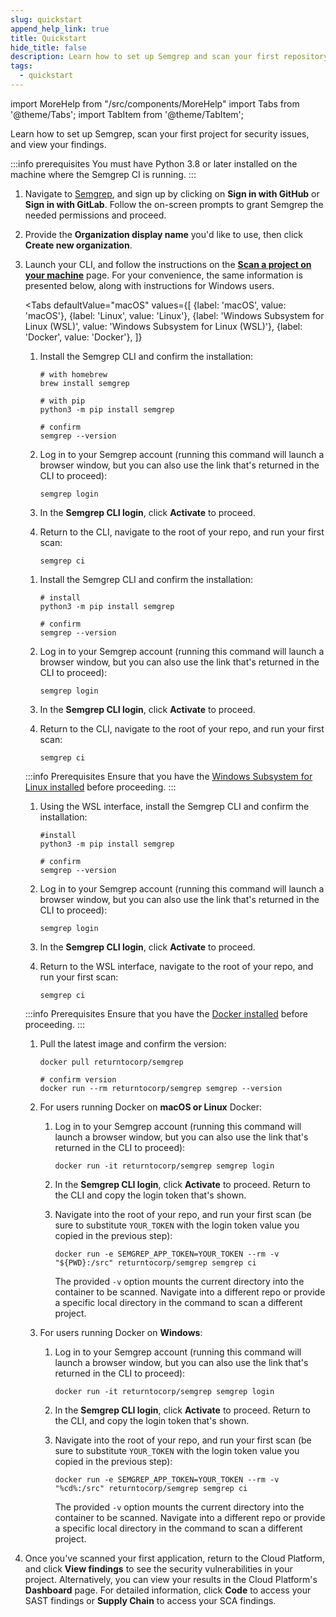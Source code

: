 ```yaml
---
slug: quickstart
append_help_link: true
title: Quickstart
hide_title: false
description: Learn how to set up Semgrep and scan your first repository.
tags:
  - quickstart
---
```


import MoreHelp from "/src/components/MoreHelp"
import Tabs from '@theme/Tabs';
import TabItem from '@theme/TabItem';

Learn how to set up Semgrep, scan your first project for security issues, and view your findings.

:::info prerequisites
You must have Python 3.8 or later installed on the machine where the Semgrep CI is running.
:::

1. Navigate to [Semgrep](https://semgrep.dev/login), and sign up by clicking on **Sign in with GitHub** or **Sign in with GitLab**. Follow the on-screen prompts to grant Semgrep the needed permissions and proceed.

2. Provide the **Organization display name** you'd like to use, then click **Create new organization**.

3. Launch your CLI, and follow the instructions on the [**Scan a project on your machine**](https://semgrep.dev/onboarding/scan) page. For your convenience, the same information is presented below, along with instructions for Windows users.

    <Tabs
        defaultValue="macOS"
        values={[
        {label: 'macOS', value: 'macOS'},
        {label: 'Linux', value: 'Linux'},
        {label: 'Windows Subsystem for Linux (WSL)', value: 'Windows Subsystem for Linux (WSL)'},
        {label: 'Docker', value: 'Docker'},
        ]}
    >

    <TabItem value='macOS'>

    1. Install the Semgrep CLI and confirm the installation:

        ```console
        # with homebrew
        brew install semgrep

        # with pip
        python3 -m pip install semgrep

        # confirm
        semgrep --version
        ```

    2. Log in to your Semgrep account (running this command will launch a browser window, but you can also use the link that's returned in the CLI to proceed):

        ```console
        semgrep login
        ```

    3. In the **Semgrep CLI login**, click **Activate** to proceed.

    4. Return to the CLI, navigate to the root of your repo, and run your first scan:

        ```console
        semgrep ci
        ```

    </TabItem>

    <TabItem value='Linux'>

    1. Install the Semgrep CLI and confirm the installation:

        ```console
        # install
        python3 -m pip install semgrep

        # confirm
        semgrep --version
        ```

    2. Log in to your Semgrep account (running this command will launch a browser window, but you can also use the link that's returned in the CLI to proceed):

        ```console
        semgrep login
        ```

    3. In the **Semgrep CLI login**, click **Activate** to proceed.

    4. Return to the CLI, navigate to the root of your repo, and run your first scan:

        ```console
        semgrep ci
        ```

    </TabItem>

    <TabItem value='Windows Subsystem for Linux (WSL)'>

    :::info Prerequisites
    Ensure that you have the [Windows Subsystem for Linux installed](https://learn.microsoft.com/en-us/windows/wsl/install) before proceeding.
    :::

    1. Using the WSL interface, install the Semgrep CLI and confirm the installation:

        ```console
        #install
        python3 -m pip install semgrep

        # confirm
        semgrep --version
        ```

    2. Log in to your Semgrep account (running this command will launch a browser window, but you can also use the link that's returned in the CLI to proceed):

        ```console
        semgrep login
        ```
    
    3. In the **Semgrep CLI login**, click **Activate** to proceed.
    
    4. Return to the WSL interface, navigate to the root of your repo, and run your first scan:

        ```console
        semgrep ci
        ```

    </TabItem>

    <TabItem value='Docker'>

    :::info Prerequisites
    Ensure that you have the [Docker installed](https://docs.docker.com/desktop/) before proceeding.
    :::

    1. Pull the latest image and confirm the version:

        ```console
        docker pull returntocorp/semgrep

        # confirm version
        docker run --rm returntocorp/semgrep semgrep --version
        ```

    2. For users running Docker on **macOS or Linux** Docker:

        1. Log in to your Semgrep account (running this command will launch a browser window, but you can also use the link that's returned in the CLI to proceed):

            ```console
            docker run -it returntocorp/semgrep semgrep login
            ```

        2. In the **Semgrep CLI login**, click **Activate** to proceed. Return to the CLI and copy the login token that's shown.

        3. Navigate into the root of your repo, and run your first scan (be sure to substitute <code><span class="placeholder">YOUR_TOKEN</span></code> with the login token value you copied in the previous step): 

            ```console
            docker run -e SEMGREP_APP_TOKEN=YOUR_TOKEN --rm -v "${PWD}:/src" returntocorp/semgrep semgrep ci
            ```

            The provided `-v` option mounts the current directory into the container to be scanned. Navigate into a different repo or provide a specific local directory in the command to scan a different project.
    
    3. For users running Docker on **Windows**:

        1. Log in to your Semgrep account (running this command will launch a browser window, but you can also use the link that's returned in the CLI to proceed):

            ```console
            docker run -it returntocorp/semgrep semgrep login
            ```

        2. In the **Semgrep CLI login**, click **Activate** to proceed. Return to the CLI, and copy the login token that's shown.

        3. Navigate into the root of your repo, and run your first scan (be sure to substitute <code><span class="placeholder">YOUR_TOKEN</span></code> with the login token value you copied in the previous step): 

            ```console
            docker run -e SEMGREP_APP_TOKEN=YOUR_TOKEN --rm -v "%cd%:/src" returntocorp/semgrep semgrep ci
            ```

            The provided `-v` option mounts the current directory into the container to be scanned. Navigate into a different repo or provide a specific local directory in the command to scan a different project.

    </TabItem>

    </Tabs>

4. Once you've scanned your first application, return to the Cloud Platform, and click **View findings** to see the security vulnerabilities in your project. Alternatively, you can view your results in the Cloud Platform's **Dashboard** page. For detailed information, click **Code** to access your SAST findings or **Supply Chain** to access your SCA findings.

<MoreHelp />
